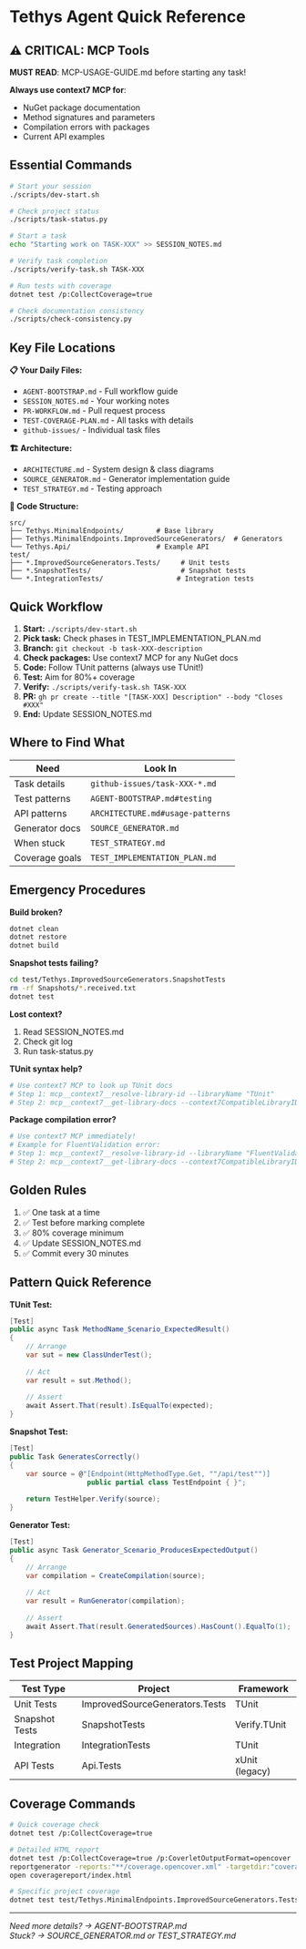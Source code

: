 # Tethys Agent Quick Reference

## ⚠️ CRITICAL: MCP Tools

**MUST READ**: MCP-USAGE-GUIDE.md before starting any task!

**Always use context7 MCP for**:
- NuGet package documentation
- Method signatures and parameters
- Compilation errors with packages
- Current API examples

## Essential Commands

```bash
# Start your session
./scripts/dev-start.sh

# Check project status
./scripts/task-status.py

# Start a task
echo "Starting work on TASK-XXX" >> SESSION_NOTES.md

# Verify task completion
./scripts/verify-task.sh TASK-XXX

# Run tests with coverage
dotnet test /p:CollectCoverage=true

# Check documentation consistency
./scripts/check-consistency.py
```

## Key File Locations

**📋 Your Daily Files:**
- `AGENT-BOOTSTRAP.md` - Full workflow guide
- `SESSION_NOTES.md` - Your working notes
- `PR-WORKFLOW.md` - Pull request process
- `TEST-COVERAGE-PLAN.md` - All tasks with details
- `github-issues/` - Individual task files

**🏗️ Architecture:**
- `ARCHITECTURE.md` - System design & class diagrams
- `SOURCE_GENERATOR.md` - Generator implementation guide
- `TEST_STRATEGY.md` - Testing approach

**📁 Code Structure:**
```
src/
├── Tethys.MinimalEndpoints/        # Base library
├── Tethys.MinimalEndpoints.ImprovedSourceGenerators/  # Generators
└── Tethys.Api/                     # Example API
test/
├── *.ImprovedSourceGenerators.Tests/     # Unit tests
├── *.SnapshotTests/                      # Snapshot tests
└── *.IntegrationTests/                  # Integration tests
```

## Quick Workflow

1. **Start:** `./scripts/dev-start.sh`
2. **Pick task:** Check phases in TEST_IMPLEMENTATION_PLAN.md
3. **Branch:** `git checkout -b task-XXX-description`
4. **Check packages:** Use context7 MCP for any NuGet docs
5. **Code:** Follow TUnit patterns (always use TUnit!)
6. **Test:** Aim for 80%+ coverage
7. **Verify:** `./scripts/verify-task.sh TASK-XXX`
8. **PR:** `gh pr create --title "[TASK-XXX] Description" --body "Closes #XXX"`
9. **End:** Update SESSION_NOTES.md

## Where to Find What

| Need | Look In |
|------|----------|
| Task details | `github-issues/task-XXX-*.md` |
| Test patterns | `AGENT-BOOTSTRAP.md#testing` |
| API patterns | `ARCHITECTURE.md#usage-patterns` |
| Generator docs | `SOURCE_GENERATOR.md` |
| When stuck | `TEST_STRATEGY.md` |
| Coverage goals | `TEST_IMPLEMENTATION_PLAN.md` |

## Emergency Procedures

**Build broken?**
```bash
dotnet clean
dotnet restore
dotnet build
```

**Snapshot tests failing?**
```bash
cd test/Tethys.ImprovedSourceGenerators.SnapshotTests
rm -rf Snapshots/*.received.txt
dotnet test
```

**Lost context?**
1. Read SESSION_NOTES.md
2. Check git log
3. Run task-status.py

**TUnit syntax help?**
```bash
# Use context7 MCP to look up TUnit docs
# Step 1: mcp__context7__resolve-library-id --libraryName "TUnit"
# Step 2: mcp__context7__get-library-docs --context7CompatibleLibraryID "/tunit/tunit"
```

**Package compilation error?**
```bash
# Use context7 MCP immediately!
# Example for FluentValidation error:
# Step 1: mcp__context7__resolve-library-id --libraryName "FluentValidation"
# Step 2: mcp__context7__get-library-docs --context7CompatibleLibraryID "/fluentvalidation/fluentvalidation"
```

## Golden Rules

1. ✅ One task at a time
2. ✅ Test before marking complete
3. ✅ 80% coverage minimum
4. ✅ Update SESSION_NOTES.md
5. ✅ Commit every 30 minutes

## Pattern Quick Reference

**TUnit Test:**
```csharp
[Test]
public async Task MethodName_Scenario_ExpectedResult()
{
    // Arrange
    var sut = new ClassUnderTest();
    
    // Act
    var result = sut.Method();
    
    // Assert
    await Assert.That(result).IsEqualTo(expected);
}
```

**Snapshot Test:**
```csharp
[Test]
public Task GeneratesCorrectly()
{
    var source = @"[Endpoint(HttpMethodType.Get, ""/api/test"")]
                   public partial class TestEndpoint { }";
    
    return TestHelper.Verify(source);
}
```

**Generator Test:**
```csharp
[Test]
public async Task Generator_Scenario_ProducesExpectedOutput()
{
    // Arrange
    var compilation = CreateCompilation(source);
    
    // Act
    var result = RunGenerator(compilation);
    
    // Assert
    await Assert.That(result.GeneratedSources).HasCount().EqualTo(1);
}
```

## Test Project Mapping

| Test Type | Project | Framework |
|-----------|---------|-----------|
| Unit Tests | ImprovedSourceGenerators.Tests | TUnit |
| Snapshot Tests | SnapshotTests | Verify.TUnit |
| Integration | IntegrationTests | TUnit |
| API Tests | Api.Tests | xUnit (legacy) |

## Coverage Commands

```bash
# Quick coverage check
dotnet test /p:CollectCoverage=true

# Detailed HTML report
dotnet test /p:CollectCoverage=true /p:CoverletOutputFormat=opencover
reportgenerator -reports:"**/coverage.opencover.xml" -targetdir:"coveragereport"
open coveragereport/index.html

# Specific project coverage
dotnet test test/Tethys.MinimalEndpoints.ImprovedSourceGenerators.Tests /p:CollectCoverage=true
```

---
*Need more details? → AGENT-BOOTSTRAP.md*  
*Stuck? → SOURCE_GENERATOR.md or TEST_STRATEGY.md*